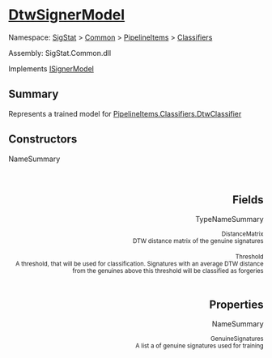 # [DtwSignerModel](./DtwSignerModel.md)

Namespace: [SigStat]() > [Common](./../../README.md) > [PipelineItems]() > [Classifiers](./README.md)

Assembly: SigStat.Common.dll

Implements [ISignerModel](./../../Pipeline/ISignerModel.md)

## Summary
Represents a trained model for [PipelineItems.Classifiers.DtwClassifier](https://github.com/hargitomi97/sigstat/blob/master/docs/md/SigStat/Common/PipelineItems/Classifiers/DtwClassifier.md)

## Constructors

NameSummary

<div style="text-align: right"><sub></sub></ div ><div style="text-align: right"><sub></sub></ div ><br>


## Fields

TypeNameSummary

<div style="text-align: right"><sub>DistanceMatrix</sub></ div ><div style="text-align: right"><sub>DTW distance matrix of the genuine signatures</sub></ div ><div style="text-align: right"></ div ><br>
<div style="text-align: right"><sub>Threshold</sub></ div ><div style="text-align: right"><sub>A threshold, that will be used for classification. Signatures with  an average DTW distance from the genuines above this threshold will  be classified as forgeries</sub></ div ><div style="text-align: right"></ div ><br>


## Properties

NameSummary

<div style="text-align: right"><sub>GenuineSignatures</sub></ div ><div style="text-align: right"><sub>A list a of genuine signatures used for training</sub></ div ><br>


